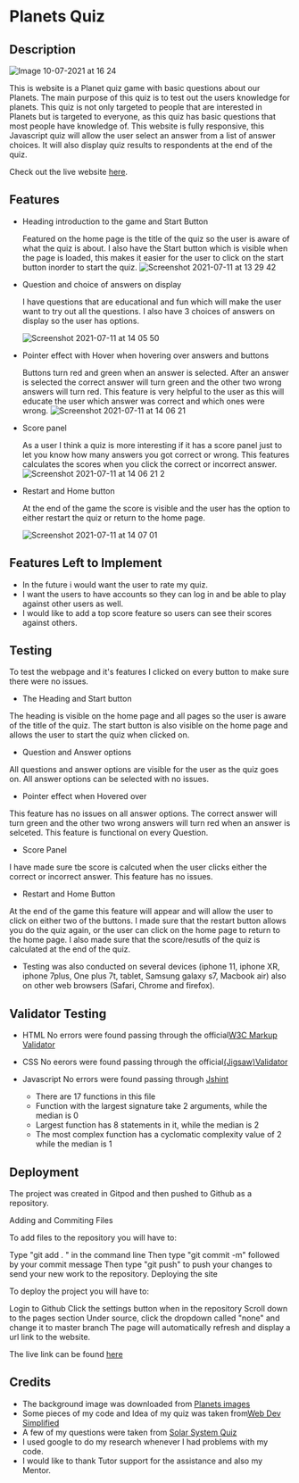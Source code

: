 # **Planets Quiz** #

## Description
![Image 10-07-2021 at 16 24](https://user-images.githubusercontent.com/81257331/125168100-a1765780-e19b-11eb-815c-d49c77751fc2.jpg)

This is website is a Planet quiz game with basic questions about our Planets. The main purpose of this quiz is to test out the users knowledge for planets. This quiz is not only targeted to people that are interested in Planets but is targeted to everyone, as this quiz has basic questions that most people have knowledge of. This website is fully responsive, this Javascript quiz will allow the user select an answer from a list of answer choices. It will also display quiz results to respondents at the end of the quiz.

Check out the live website [here](https://divine-97.github.io/Planets-Quiz/). 

## Features
* Heading introduction to the game and Start Button
  
  Featured on the home page is the title of the quiz so the user is aware of what the quiz is about. I also have the Start button which is visible when the page is loaded, this makes it easier for the user to click on the start button inorder to start the quiz.
![Screenshot 2021-07-11 at 13 29 42](https://user-images.githubusercontent.com/81257331/125204093-592a6880-e273-11eb-8b14-be9d7d43b0ac.jpeg)


* Question and choice of answers on display

  I have questions that are educational and fun which will make the user want to try out all the questions. I also have 3 choices of answers on display so the user    has options.

  ![Screenshot 2021-07-11 at 14 05 50](https://user-images.githubusercontent.com/81257331/125204281-609e4180-e274-11eb-9465-9c067981651f.jpeg)

* Pointer effect with Hover when hovering over answers and buttons

  Buttons turn red and green when an answer is selected. After an answer is selected the correct answer will turn green and the other two wrong answers will turn     red. This feature is very helpful to the user as this will educate the user which answer was correct and which ones were wrong. 
 ![Screenshot 2021-07-11 at 14 06 21](https://user-images.githubusercontent.com/81257331/125204703-77459800-e276-11eb-976a-1d6cb6757914.jpeg)



* Score panel

  As a user I think a quiz is more interesting if it has a score panel just to let you know how many answers you got correct or wrong. This features calculates the   scores when you click the correct or incorrect answer.
  ![Screenshot 2021-07-11 at 14 06 21 2](https://user-images.githubusercontent.com/81257331/125204722-98a68400-e276-11eb-91be-b57c496c9d6b.jpeg)


* Restart and Home button

  At the end of the game the score is visible and the user has the option to either restart the quiz or return to the home page.

  ![Screenshot 2021-07-11 at 14 07 01](https://user-images.githubusercontent.com/81257331/125204888-4fa2ff80-e277-11eb-867d-5f2038af7bc7.jpeg)

## Features Left to Implement
 * In the future i would want the user to rate my quiz.
 * I want the users to have accounts so they can log in and be able to play against other users as well.
 * I would like to add a top score feature so users can see their scores against others.


## Testing
  To test the webpage and it's features I clicked on every button to make sure there were no issues.

  * The Heading and Start button

  The heading is visible on the home page and all pages so the user is aware of the title of the quiz. The start button is also visible on the home page and allows   the user to start the quiz when clicked on.

  * Question and Answer options

  All questions and answer options are visible for the user as the quiz goes on. All answer options can be selected with no issues.

  * Pointer effect when Hovered over

  This feature has no issues on all answer options. The correct answer will turn green and the other two wrong answers will turn red when an answer is selceted.     This feature is functional on every Question.

  * Score Panel

  I have made sure tbe score is calcuted when the user clicks either the correct or incorrect answer. This feature has no issues.

  * Restart and Home Button

  At the end of the game this feature will appear and will allow the user to click on either two of the buttons. I made sure that the restart button allows you do   the quiz again, or the user can click on the home page to return to the home page. I also made sure that the score/resutls of the quiz is calculated at the end     of the quiz.

* Testing was also conducted on several devices (iphone 11, iphone XR, iphone 7plus, One plus 7t, tablet, Samsung galaxy s7, Macbook air) also on other web browsers (Safari, Chrome and firefox).


## Validator Testing

  * HTML
  No errors were found passing through the official[W3C Markup Validator](https://validator.w3.org/)

  * CSS
  No eerors were found passing through the official[(Jigsaw)Validator](https://jigsaw.w3.org/css-validator/validator?uri=https%3A%2F%2Fdivine-97.github.io%2FPlanets-Quiz%2F&profile=css3svg&usermedium=all&warning=1&vextwarning=&lang=en)
 
  * Javascript
  No errors were found passing through [Jshint](https://jshint.com/)
  
    * There are 17 functions in this file
    * Function with the largest signature take 2 arguments, while the median is 0
    * Largest function has 8 statements in it, while the median is 2
    * The most complex function has a cyclomatic complexity value of 2 while the median is 1
  
  
  ## Deployment

  The project was created in Gitpod and then pushed to Github as a repository.

  Adding and Commiting Files

  To add files to the repository you will have to:

  Type "git add . " in the command line
  Then type "git commit -m" followed by your commit message
  Then type "git push" to push your changes to send your new work to the repository.
  Deploying the site

  To deploy the project you will have to:

  Login to Github
  Click the settings button when in the repository
  Scroll down to the pages section
  Under source, click the dropdown called "none" and change it to master branch
  The page will automatically refresh and display a url link to the website.
  
  The live link can be found [here](https://divine-97.github.io/Planets-Quiz/)
  
  
  ## Credits
  
  * The background image was downloaded from [Planets images](https://www.google.com/search?q=planets+images&sxsrf=ALeKk02OFZmG6oCs6VYgJ_Yk9oUPSdLJ2w:1626027896126&source=lnms&tbm=isch&sa=X&ved=2ahUKEwjKvJL50dvxAhXPYMAKHdc0D5QQ_AUoAXoECAEQAw&biw=1440&bih=821)
  * Some pieces of my code and Idea of my quiz was taken from[Web Dev Simplified](https://www.youtube.com/watch?v=riDzcEQbX6k)
  * A few of my questions were taken from [Solar System Quiz](https://www.dkfindout.com/us/quiz/space/take-solar-system-quiz/)
  * I used google to do my research whenever I had problems with my code.
  * I would like to thank Tutor support for the assistance and also my Mentor.
  
  
